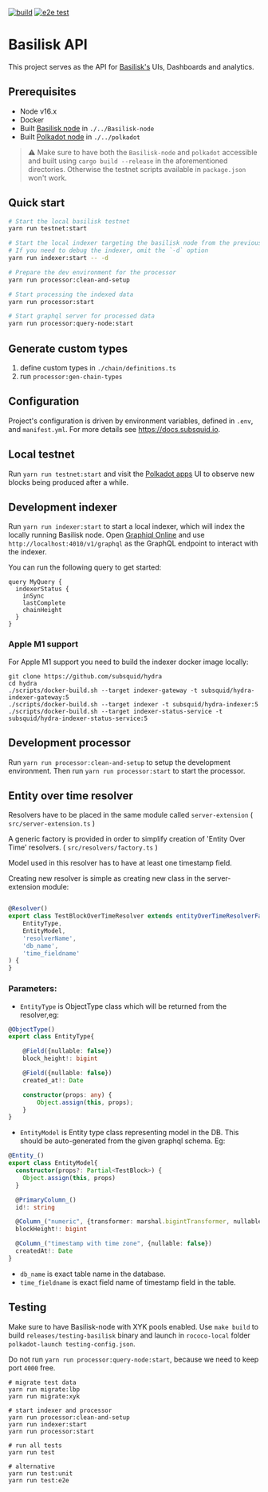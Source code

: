 [![build](https://github.com/galacticcouncil/Basilisk-api/actions/workflows/build.yml/badge.svg)](https://github.com/galacticcouncil/Basilisk-api/actions/workflows/build.yml)
[![e2e test](https://github.com/galacticcouncil/Basilisk-api/actions/workflows/e2e.yml/badge.svg)](https://github.com/galacticcouncil/Basilisk-api/actions/workflows/e2e.yml)

# Basilisk API

This project serves as the API for [Basilisk's](https://bsx.fi) UIs, Dashboards and analytics.

## Prerequisites

-   Node v16.x
-   Docker
-   Built [Basilisk node](https://github.com/galacticcouncil/Basilisk-node) in `./../Basilisk-node`
-   Built [Polkadot node](https://github.com/paritytech/polkadot) in `./../polkadot`

> ⚠️ Make sure to have both the `Basilisk-node` and `polkadot` accessible and built using `cargo build --release` in the aforementioned directories. Otherwise the testnet scripts available in `package.json` won't work.

## Quick start

```zsh
# Start the local basilisk testnet
yarn run testnet:start

# Start the local indexer targeting the basilisk node from the previous step
# If you need to debug the indexer, omit the `-d` option
yarn run indexer:start -- -d

# Prepare the dev environment for the processor
yarn run processor:clean-and-setup

# Start processing the indexed data
yarn run processor:start

# Start graphql server for processed data
yarn run processor:query-node:start
```

## Generate custom types

1. define custom types in `./chain/definitions.ts`
2. run `processor:gen-chain-types`

## Configuration

Project's configuration is driven by environment variables, defined in `.env`,
and `manifest.yml`. For more details see https://docs.subsquid.io.

## Local testnet

Run `yarn run testnet:start` and visit the [Polkadot apps](https://polkadot.js.org/apps/?rpc=ws%3A%2F%2F127.0.0.1%3A9988#/explorer) UI to observe new blocks being produced after a while.

## Development indexer

Run `yarn run indexer:start` to start a local indexer, which will index the locally running Basilisk node.
Open [Graphiql Online](https://graphiql-online.com/graphiql) and use `http://localhost:4010/v1/graphql` as the GraphQL endpoint
to interact with the indexer.

You can run the following query to get started:

```
query MyQuery {
  indexerStatus {
    inSync
    lastComplete
    chainHeight
  }
}
```

### Apple M1 support

For Apple M1 support you need to build the indexer docker image locally:

```
git clone https://github.com/subsquid/hydra
cd hydra 
./scripts/docker-build.sh --target indexer-gateway -t subsquid/hydra-indexer-gateway:5
./scripts/docker-build.sh --target indexer -t subsquid/hydra-indexer:5
./scripts/docker-build.sh --target indexer-status-service -t subsquid/hydra-indexer-status-service:5
```

## Development processor

Run `yarn run processor:clean-and-setup` to setup the development environment. Then run `yarn run processor:start` to start the processor.

## Entity over time resolver

Resolvers have to be placed in the same module called `server-extension` ( `src/server-extension.ts` )

A generic factory is provided in order to simplify creation of 'Entity Over Time' resolvers. ( `src/resolvers/factory.ts` )

Model used in this resolver has to have at least one timestamp field.

Creating new resolver is simple as creating new class in the server-extension module:

```typescript

@Resolver()
export class TestBlockOverTimeResolver extends entityOverTimeResolverFactory<TestBlock>(
    EntityType,
    EntityModel,
    'resolverName',
    'db_name',
    'time_fieldname'
) {
}
```

### Parameters:

- `EntityType` is ObjectType class which will be returned from the resolver,eg:

```typescript
@ObjectType()
export class EntityType{

    @Field({nullable: false})
    block_height!: bigint

    @Field({nullable: false})
    created_at!: Date

    constructor(props: any) {
        Object.assign(this, props);
    }
}
```

- `EntityModel` is Entity type class representing model in the DB. This should be auto-generated from the given graphql schema. Eg:

```typescript
@Entity_()
export class EntityModel{
  constructor(props?: Partial<TestBlock>) {
    Object.assign(this, props)
  }

  @PrimaryColumn_()
  id!: string

  @Column_("numeric", {transformer: marshal.bigintTransformer, nullable: false})
  blockHeight!: bigint

  @Column_("timestamp with time zone", {nullable: false})
  createdAt!: Date
}
```

- `db_name` is exact table name in the database.
- `time_fieldname` is exact field name of timestamp field in the table.

## Testing

Make sure to have Basilisk-node with XYK pools enabled. Use `make build` to build `releases/testing-basilisk` binary and launch in `rococo-local` folder `polkadot-launch testing-config.json`.

Do not run `yarn run processor:query-node:start`, because we need to keep port `4000` free.

```
# migrate test data
yarn run migrate:lbp
yarn run migrate:xyk

# start indexer and processor
yarn run processor:clean-and-setup
yarn run indexer:start
yarn run processor:start

# run all tests
yarn run test

# alternative
yarn run test:unit
yarn run test:e2e
```
